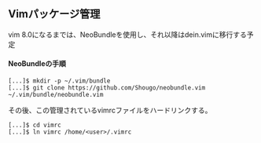 ##  Vimパッケージ管理
vim 8.0になるまでは、NeoBundleを使用し、それ以降はdein.vimに移行する予定


####  NeoBundleの手順
```
[...]$ mkdir -p ~/.vim/bundle
[...]$ git clone https://github.com/Shougo/neobundle.vim ~/.vim/bundle/neobundle.vim
```

その後、この管理されているvimrcファイルをハードリンクする。
```
[...]$ cd vimrc
[...]$ ln vimrc /home/<user>/.vimrc
```

